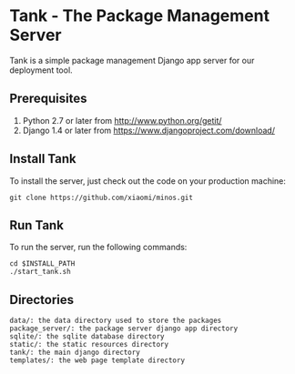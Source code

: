 # Tank - The Package Management Server

Tank is a simple package management Django app server for our deployment tool.

## Prerequisites

1. Python 2.7 or later from <http://www.python.org/getit/>
2. Django 1.4 or later from <https://www.djangoproject.com/download/>

## Install Tank

To install the server, just check out the code on your production machine:

    git clone https://github.com/xiaomi/minos.git

## Run Tank

To run the server, run the following commands:

    cd $INSTALL_PATH
    ./start_tank.sh

## Directories

    data/: the data directory used to store the packages
    package_server/: the package server django app directory
    sqlite/: the sqlite database directory
    static/: the static resources directory
    tank/: the main django directory
    templates/: the web page template directory
